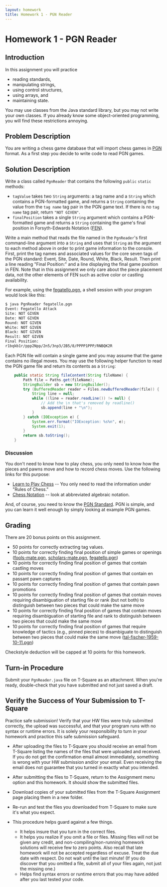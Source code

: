 ```yaml
---
layout: homework
title: Homework 1 - PGN Reader
---
```


# Homework 1 - PGN Reader

## Introduction

In this assignment you will practice

- reading standards,
- manipulating strings,
- using control structures,
- using arrays, and
- maintaining state.

You may use classes from the Java standard library, but you may not write your own classes. If you already know some object-oriented programming, you will find these restrictions annoying.

## Problem Description

You are writing a chess game database that will import chess games in [PGN](http://www.saremba.de/chessgml/standards/pgn/pgn-complete.htm) format. As a first step you decide to write code to read PGN games.

## Solution Description

Write a class called `PgnReader` that contains the following `public` `static` methods:

- `tagValue` takes two `String` arguments: a tag name and a `String`  which contains a PGN-formatted game, and returns a `String` containing the value from the `tag name` tag pair in the PGN game text. If there is no `tag name` tag pair, return `"NOT GIVEN"`.
- `finalPosition` takes a single `String` argument which contains a PGN-formatted game and returns a `String` containing the game's final position in Forsyth-Edwards Notation ([FEN](http://www.saremba.de/chessgml/standards/pgn/pgn-complete.htm#c16.1)).

Write a main method that reads the file named in the `PgnReader`'s first command-line argument into a `String` and uses that `String` as the argument to each method above in order to print game information to the console. First, print the tag names and associated values for the core seven tags of the PGN standard: Event, Site, Date, Round, White, Black, Result. Then print a line reading "Final Position:" and a line displaying the final game position in FEN. Note that in this assignment we only care about the piece placement data, not the other elements of FEN such as active color or castling availability.

For example, using the [fegatello.pgn](fegatello.pgn), a shell session with your program would look like this:

```sh
$ java PgnReader fegatello.pgn
Event: Fegatello Attack
Site: NOT GIVEN
Date: NOT GIVEN
Round: NOT GIVEN
White: NOT GIVEN
Black: NOT GIVEN
Result: NOT GIVEN
Final Position:
r1bqkb1r/ppp2Npp/2n5/3np3/2B5/8/PPPP1PPP/RNBQK2R
```

Each PGN file will contain a single game and you may assume that the game contains no illegal moves. You may use the following helper function to read the PGN game file and return its contents as a `String`:

```Java
    public static String fileContent(String fileName) {
        Path file = Paths.get(fileName);
        StringBuilder sb = new StringBuilder();
        try (BufferedReader reader = Files.newBufferedReader(file)) {
            String line = null;
            while ((line = reader.readLine()) != null) {
                // Add the \n that's removed by readline()
                sb.append(line + "\n");
            }
        } catch (IOException e) {
            System.err.format("IOException: %s%n", e);
            System.exit(1);
        }
        return sb.toString();
    }
```

### Discussion

You don't need to know how to play chess, you only need to know how the pieces and pawns move and how to record chess moves. Use the following links for this purpose:

- [Learn to Play Chess](http://www.chesscorner.com/tutorial/learn.htm) -- You only need to read the information under "Rules of Chess."
- [Chess Notation](9http://www.chesscorner.com/tutorial/basic/notation/notate.htm) -- look at abbreviated algebraic notation.


And, of course, you need to know the [PGN Standard](http://www.saremba.de/chessgml/standards/pgn/pgn-complete.htm). PGN is simple, and you can learn it well enough by simply looking at example PGN games.

## Grading

There are 20 bonus points on this assignment.

- 50 points for correctly extracting tag values.
- 10 points for correctly finding final position of simple games or openings ([fools-mate.pgn](fools-mate.pgn), [scholars-mate.pgn](scholars-mate.pgn), [fegatello.pgn](fegatello.pgn))
- 10 points for correctly finding final position of games that contain castling moves
- 10 points for correctly finding final position of games that contain en passant pawn captures
- 10 points for correctly finding final position of games that contain pawn promotions
- 10 points for correctly finding final position of games that contain moves requiring disambiguation of starting file or rank (but not both) to distinguish between two pieces that could make the same move
- 10 points for correctly finding final position of games that contain moves requiring disambiguation of starting file and rank to distinguish between two pieces that could make the same move
- 10 points for correctly finding final position of games that require knowledge of tactics (e.g., pinned pieces) to disambiguate to distinguish between two pieces that could make the same move ([tal-fischer-1959-10-11.pgn](tal-fischer-1959-10-11.pgn))

Checkstyle deduction will be capped at 10 points for this homework.

## Turn-in Procedure

Submit your `PgnReader.java` file on T-Square as an attachment.  When you're ready, double-check that you have submitted and not just saved a draft.

## Verify the Success of Your Submission to T-Square

Practice safe submission! Verify that your HW files were truly submitted correctly, the upload was successful, and that your program runs with no syntax or runtime errors. It is solely your responsibility to turn in your homework and practice this safe submission safeguard.

- After uploading the files to T-Square you should receive an email from T-Square listing the names of the files that were uploaded and received. If you do not get the confirmation email almost immediately, something is wrong with your HW submission and/or your email. Even receiving the email does not guarantee that you turned in exactly what you intended.
- After submitting the files to T-Square, return to the Assignment menu option and this homework. It should show the submitted files.
- Download copies of your submitted files from the T-Square Assignment page placing them in a new folder.
- Re-run and test the files you downloaded from T-Square to make sure it's what you expect.
- This procedure helps guard against a few things.

    - It helps insure that you turn in the correct files.
    - It helps you realize if you omit a file or files. Missing files will not be given any credit, and non-compiling/non-running homework solutions will receive few to zero points. Also recall that late homework will not be accepted regardless of excuse. Treat the due date with respect.  Do not wait until the last minute!
(If you do discover that you omitted a file, submit all of your files again, not just the missing one.)
    - Helps find syntax errors or runtime errors that you may have added after you last tested your code.
